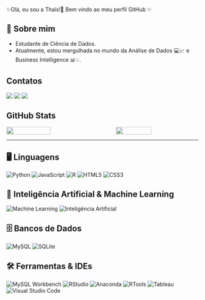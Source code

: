 
<!--
**thaistech/thaistech** is a ✨ _special_ ✨ repository because its `README.md` (this file) appears on your GitHub profile. -->

✨Olá, eu sou a Thaís!👋 Bem vindo ao meu perfil GitHub ✨

## 🚀 Sobre mim
- Estudante de Ciência de Dados. 
- Atualmente, estou mergulhada no mundo da Análise de Dados 💻📈 e Business Intelligence 📊💡.

## Contatos

<div>
    <a href="https://github.com/[seu-usuario-github](https://github.com/thaistech)" target="_blank"><img loading="lazy" src="https://img.shields.io/badge/GitHub-181717?style=for-the-badge&logo=github&logoColor=white" target="_blank"></a>
    <a href="https://www.linkedin.com/in/[seu-usuario-linkedin](https://www.linkedin.com/in/thaismourapmo/)" target="_blank"><img loading="lazy" src="https://img.shields.io/badge/-LinkedIn-%230077B5?style=for-the-badge&logo=linkedin&logoColor=white" target="_blank"></a>
    <a href="mailto:thaismoura83@gmail.com" target="_blank"><img loading="lazy" src="https://img.shields.io/badge/Gmail-D14836?style=for-the-badge&logo=gmail&logoColor=white" target="_blank"></a>  
</div>

## GitHub Stats

<div style="display: flex; justify-content: space-between;">
  <img src="https://github-readme-stats.vercel.app/api?username=thaistech&show_icons=true&theme=tokyonight&card_width=500" width="48%">
  <img src="https://github-readme-stats.vercel.app/api/top-langs/?username=thaistech&layout=compact&theme=radical&card_width=320" width="43%">
</div>

---

## 🖥️ Linguagens  
<div>
  <img src="https://img.shields.io/badge/Python-3776AB?style=for-the-badge&logo=python&logoColor=white" alt="Python">
  <img src="https://img.shields.io/badge/JavaScript-F7DF1E?style=for-the-badge&logo=javascript&logoColor=black" alt="JavaScript">
  <img src="https://img.shields.io/badge/R-276DC3?style=for-the-badge&logo=r&logoColor=white" alt="R">
  <img src="https://img.shields.io/badge/HTML5-E34F26?style=for-the-badge&logo=html5&logoColor=white" alt="HTML5">
  <img src="https://img.shields.io/badge/CSS3-1572B6?style=for-the-badge&logo=css3&logoColor=white" alt="CSS3">
</div>

## 🧠 Inteligência Artificial & Machine Learning  
<div>
  <img src="https://img.shields.io/badge/Machine%20Learning-FF6F00?style=for-the-badge&logo=tensorflow&logoColor=white" alt="Machine Learning">
  <img src="https://img.shields.io/badge/Inteligência%20Artificial-800080?style=for-the-badge&logo=openai&logoColor=white" alt="Inteligência Artificial">
</div>

## 🗄️ Bancos de Dados  
<div>
  <img src="https://img.shields.io/badge/MySQL-4479A1?style=for-the-badge&logo=mysql&logoColor=white" alt="MySQL">
  <img src="https://img.shields.io/badge/SQLite-003B57?style=for-the-badge&logo=sqlite&logoColor=white" alt="SQLite">
</div>

## 🛠️ Ferramentas & IDEs  
<div>
  <img src="https://img.shields.io/badge/MySQL%20Workbench-4479A1?style=for-the-badge&logo=mysql&logoColor=white" alt="MySQL Workbench">
  <img src="https://img.shields.io/badge/RStudio-75AADB?style=for-the-badge&logo=rstudio&logoColor=white" alt="RStudio">
  <img src="https://img.shields.io/badge/Anaconda-44A833?style=for-the-badge&logo=anaconda&logoColor=white" alt="Anaconda">
  <img src="https://img.shields.io/badge/RTools-276DC3?style=for-the-badge&logo=r&logoColor=white" alt="RTools">
  <img src="https://img.shields.io/badge/Tableau-E97627?style=for-the-badge&logo=tableau&logoColor=white" alt="Tableau">
  <img src="https://img.shields.io/badge/Visual%20Studio%20Code-0078D4?style=for-the-badge&logo=visual%20studio%20code&logoColor=white" alt="Visual Studio Code">
</div>

